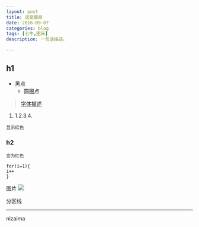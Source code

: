```yaml
---
layout: post
title: 这是题目
date: 2016-09-07
categories: blog
tags: [七牛,图床]
description: 一句话描述。

---
```


## h1


- 黑点
	- 圆圈点


 >[字体描述](http://something.com/)

1. 1.2.3.4.




<code>显示红色</code>



### h2


 `变为红色`

```
for(i=1){
i++
}
```

图片
![](http://cnfeat.qiniudn.com/image/name.jpg)

分区线

----
nizaima 
